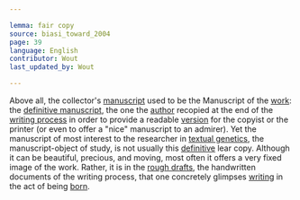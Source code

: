 ```yaml
---

lemma: fair copy
source: biasi_toward_2004
page: 39
language: English
contributor: Wout
last_updated_by: Wout

---
```


Above all, the collector's [manuscript](manuscript.html) used to be the Manuscript of the [work](work.html): the [definitive manuscript](manuscriptFinal.html), the one the [author](author.html) recopied at the end of the [writing process](writingProcess.html) in order to provide a readable [version](version.html) for the copyist or the printer (or even to offer a "nice" manuscript to an admirer). Yet the manuscript of most interest to the researcher in [textual genetics](geneticCriticism.html), the manuscript-object of study, is not usually this [definitive](definitive.html) lear copy. Although it can be beautiful, precious, and moving, most often it offers a very fixed image of the work. Rather, it is in the [rough drafts](draft.html), the handwritten documents of the writing process, that one concretely glimpses [writing](writingAct.html) in the act of being [born](genesis.html).
